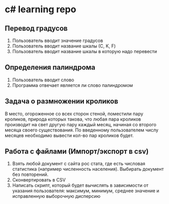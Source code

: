 # c# learning repo
## Перевод градусов
1. Пользователь вводит значение градусов
2. Пользователь вводит название шкалы (С, K, F)
3. Пользователь вводит название шкалы в которую надо перевести
## Определения палиндрома
1. Пользователь вводит слово
2. Программа отвечает является ли слово палиндромом
## Задача о размножении кроликов
В место, огороженное со всех сторон стеной, поместили пару кроликов, природа которых такова, что любая пара кроликов производит на свет другую пару каждый месяц, начиная
со второго месяца своего существования. По введенному пользователем числу месяцев необходимо вывести кол-во пар кроликов будет.
## Работа с файлами (Импорт/экспорт в csv)
1. Взять любой документ с сайта рос стата, где есть числовая статистика (например численность населения). Выбирать документ без повторений.
2. Сконвертировать в CSV
3. Написать скрипт, который будет вычислять в зависимости от указания пользователя: максимум, минимум, среднее значение и исправленную выборочную дисперсию
